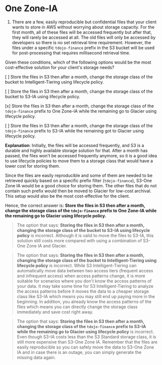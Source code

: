 # One Zone-IA

1. There are a few, easily reproducible but confidential files that your client wants to store in AWS without worrying about storage capacity. For the first month, all of these files will be accessed frequently but after that, they will rarely be accessed at all. The old files will only be accessed by developers so there is no set retrieval time requirement. However, the files under a specific `tdojo-finance` prefix in the S3 bucket will be used for post-processing that requires millisecond retrieval time.

Given these conditions, which of the following options would be the most cost-effective solution for your client's storage needs?

[ ] Store the files in S3 then after a month, change the storage class of the bucket to Intelligent-Tiering using lifecycle policy.

[ ] Store the files in S3 then after a month, change the storage class of the bucket to S3-IA using lifecycle policy.

[x] Store the files in S3 then after a month, change the storage class of the `tdojo-finance` prefix to One Zone-IA while the remaining go to Glacier using lifecycle policy.

[ ] Store the files in S3 then after a month, change the storage class of the `tdojo-finance` prefix to S3-IA while the remaining got to Glacier using lifecycle policy.

**Explanation**: Initially, the files will be accessed frequently, and S3 is a durable and highly available storage solution for that. After a month has passed, the files won't be accessed frequently anymore, so it is a good idea to use lifecycle policies to move them to a storage class that would have a lower cost for storing them.

Since the files are easily reproducible and some of them are needed to be retrieved quickly based on a specific prefix filter (`tdojo-finance`), S3-One Zone IA would be a good choice for storing them. The other files that do not contain such prefix would then be moved to Glacier for low-cost archival. This setup would also be the most cost-effective for the client.

Hence, the correct answer is: **Store the files in S3 then after a month, change the storage class of the `tdojo-finance` prefix to One Zone-IA while the remaining go to Glacier using lifecycle policy.**

> The option that says: **Storing the files in S3 then after a month, changing the storage class of the bucket to S3-IA using lifecycle policy** is incorrect. Although it is valid to move the files to S3-IA, this solution still costs more compared with using a combination of S3-One Zone IA and Glacier.

> The option that says: **Storing the files in S3 then after a month, changing the storage class of the bucket to Intelligent-Tiering using lifecycle policy** is incorrect. While S3 Intelligent-Tiering can automatically move data between two access tiers (frequent access and infrequent access) when access patterns change, it is more suitable for scenarios where you don't know the access patterns of your data. It may take some time for S3 Intelligent-Tiering to analyze the access patterns before it moves the data to a cheaper storage class like S3-IA which means you may still end up paying more in the beginning. In addition, you already know the access patterns of the files which means you can directly change the storage class immediately and save cost right away.

> The option that says: **Storing the files in S3 then after a month, changing the storage class of the `tdojo-finance` prefix to S3-IA while the remaining go to Glacier using lifecycle policy** is incorrect. Even though S3-IA costs less than the S3 Standard storage class, it is still more expensive than S3-One Zone IA. Remember that the files are easily reproducible so you can safely move the data to S3-One Zone IA and in case there is an outage, you can simply generate the missing data again.

<br />
